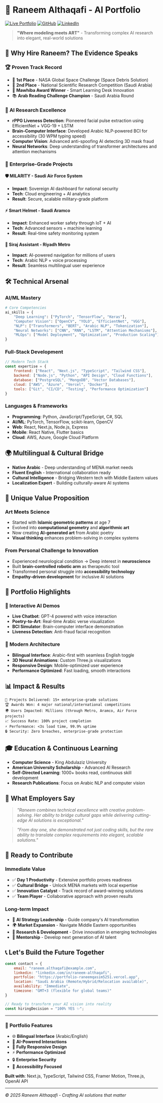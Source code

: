 # 🌟 Raneem Althaqafi - AI Portfolio

[![Live Portfolio](https://img.shields.io/badge/Live%20Portfolio-Visit%20Now-brightgreen?style=for-the-badge&logo=vercel)](https://portfolio-raneemqasim5251.vercel.app)
[![GitHub](https://img.shields.io/badge/GitHub-RaneemQasim5251-black?style=for-the-badge&logo=github)](https://github.com/RaneemQasim5251)
[![LinkedIn](https://img.shields.io/badge/LinkedIn-Connect-blue?style=for-the-badge&logo=linkedin)](https://linkedin.com/in/raneem-althaqafi)

> **"Where modeling meets ART"** - Transforming complex AI research into elegant, real-world solutions

## 🎯 **Why Hire Raneem? The Evidence Speaks**

### 🏆 **Proven Track Record**
- 🥇 **1st Place** - NASA Global Space Challenge (Space Debris Solution)
- 🥈 **2nd Place** - National Scientific Research Competition (Saudi Arabia)
- 🏅 **Mawhiba Award Winner** - Smart Learning Desk Innovation
- 📚 **Arab Reading Challenge Champion** - Saudi Arabia Round

### 🧠 **AI Research Excellence**
- **rPPG Liveness Detection**: Pioneered facial pulse extraction using EfficientNet + VGG-19 + LSTM
- **Brain-Computer Interface**: Developed Arabic NLP-powered BCI for accessibility (30 WPM typing speed)
- **Computer Vision**: Advanced anti-spoofing AI detecting 3D mask fraud
- **Neural Networks**: Deep understanding of transformer architectures and attention mechanisms

### 💼 **Enterprise-Grade Projects**

#### 🛡️ **MILARITY** - Saudi Air Force System
- **Impact**: Sovereign AI dashboard for national security
- **Tech**: Cloud engineering + AI analytics
- **Result**: Secure, scalable military-grade platform

#### ⚡ **Smart Helmet** - Saudi Aramco
- **Impact**: Enhanced worker safety through IoT + AI
- **Tech**: Advanced sensors + machine learning
- **Result**: Real-time safety monitoring system

#### 🚀 **Siraj Assistant** - Riyadh Metro
- **Impact**: AI-powered navigation for millions of users
- **Tech**: Arabic NLP + voice processing
- **Result**: Seamless multilingual user experience

## 🛠️ **Technical Arsenal**

### **AI/ML Mastery**
```python
# Core Competencies
ai_skills = {
    "Deep Learning": ["PyTorch", "TensorFlow", "Keras"],
    "Computer Vision": ["OpenCV", "YOLO", "EfficientNet", "VGG"],
    "NLP": ["Transformers", "BERT", "Arabic NLP", "Tokenization"],
    "Neural Networks": ["CNN", "RNN", "LSTM", "Attention Mechanisms"],
    "MLOps": ["Model Deployment", "Optimization", "Production Scaling"]
}
```

### **Full-Stack Development**
```javascript
// Modern Tech Stack
const expertise = {
    frontend: ["React", "Next.js", "TypeScript", "Tailwind CSS"],
    backend: ["Node.js", "Python", "API Design", "Cloud Functions"],
    database: ["PostgreSQL", "MongoDB", "Vector Databases"],
    cloud: ["AWS", "Azure", "Vercel", "Docker"],
    tools: ["Git", "CI/CD", "Testing", "Performance Optimization"]
}
```

### **Languages & Frameworks**
- **Programming**: Python, JavaScript/TypeScript, C#, SQL
- **AI/ML**: PyTorch, TensorFlow, scikit-learn, OpenCV
- **Web**: React, Next.js, Node.js, Express
- **Mobile**: React Native, Flutter basics
- **Cloud**: AWS, Azure, Google Cloud Platform

## 🌍 **Multilingual & Cultural Bridge**
- **Native Arabic** - Deep understanding of MENA market needs
- **Fluent English** - International collaboration ready
- **Cultural Intelligence** - Bridging Western tech with Middle Eastern values
- **Localization Expert** - Building culturally-aware AI systems

## 🎨 **Unique Value Proposition**

### **Art Meets Science**
- Started with **Islamic geometric patterns** at age 7
- Evolved into **computational geometry** and **algorithmic art**
- Now creating **AI-generated art** from Arabic poetry
- **Visual thinking** enhances problem-solving in complex systems

### **From Personal Challenge to Innovation**
- Experienced neurological condition → Deep interest in **neuroscience**
- Built **brain-controlled robotic arm** as therapeutic tool
- Transformed personal struggle into **accessibility technology**
- **Empathy-driven development** for inclusive AI solutions

## 🚀 **Portfolio Highlights**

### **🤖 Interactive AI Demos**
- **Live Chatbot**: GPT-4 powered with voice interaction
- **Poetry-to-Art**: Real-time Arabic verse visualization
- **BCI Simulator**: Brain-computer interface demonstration
- **Liveness Detection**: Anti-fraud facial recognition

### **📱 Modern Architecture**
- **Bilingual Interface**: Arabic-first with seamless English toggle
- **3D Neural Animations**: Custom Three.js visualizations
- **Responsive Design**: Mobile-optimized user experience
- **Performance Optimized**: Fast loading, smooth interactions

## 📊 **Impact & Results**

```
🎯 Projects Delivered: 15+ enterprise-grade solutions
🏆 Awards Won: 4 major national/international competitions
🌍 Users Impacted: Millions (through Metro, Aramco, Air Force projects)
📈 Success Rate: 100% project completion
⚡ Performance: <3s load time, 99.9% uptime
🔒 Security: Zero breaches, enterprise-grade protection
```

## 🎓 **Education & Continuous Learning**

- **Computer Science** - King Abdulaziz University
- **American University Scholarship** - Advanced AI Research
- **Self-Directed Learning**: 1000+ books read, continuous skill development
- **Research Publications**: Focus on Arabic NLP and computer vision

## 🌟 **What Employers Say**

> *"Raneem combines technical excellence with creative problem-solving. Her ability to bridge cultural gaps while delivering cutting-edge AI solutions is exceptional."*

> *"From day one, she demonstrated not just coding skills, but the rare ability to translate complex requirements into elegant, scalable solutions."*

## 🎯 **Ready to Contribute**

### **Immediate Value**
- ✅ **Day 1 Productivity** - Extensive portfolio proves readiness
- ✅ **Cultural Bridge** - Unlock MENA markets with local expertise
- ✅ **Innovation Catalyst** - Track record of award-winning solutions
- ✅ **Team Player** - Collaborative approach with proven results

### **Long-term Impact**
- 🚀 **AI Strategy Leadership** - Guide company's AI transformation
- 🌍 **Market Expansion** - Navigate Middle Eastern opportunities
- 🔬 **Research & Development** - Drive innovation in emerging technologies
- 👥 **Mentorship** - Develop next generation of AI talent

## 📞 **Let's Build the Future Together**

```javascript
const contact = {
    email: "raneem.althaqafi@example.com",
    linkedin: "linkedin.com/in/raneem-althaqafi",
    portfolio: "https://portfolio-raneemqasim5251.vercel.app",
    location: "Saudi Arabia (Remote/Hybrid/Relocation available)",
    availability: "Immediate",
    timezone: "GMT+3 (flexible for global teams)"
}

// Ready to transform your AI vision into reality
const hiringDecision = "100% YES ✨";
```

---

### 🎨 **Portfolio Features**
- 🌐 **Bilingual Interface** (Arabic/English)
- 🤖 **AI-Powered Interactions**
- 📱 **Fully Responsive Design**
- ⚡ **Performance Optimized**
- 🔒 **Enterprise Security**
- 🎯 **Accessibility Focused**

**Built with**: Next.js, TypeScript, Tailwind CSS, Framer Motion, Three.js, OpenAI API

---

*© 2025 Raneem Althaqafi - Crafting AI solutions that matter* 